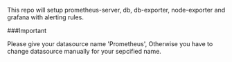 This repo will setup prometheus-server, db, db-exporter, node-exporter and grafana with alerting rules.

###Important

Please give your datasource name 'Prometheus', Otherwise you have to change datasource manually for your sepcified name.

